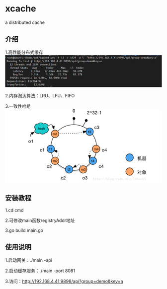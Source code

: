 # xcache
a distributed cache

## 介绍
1.高性能分布式缓存
![输入图片说明](wrk.png)

2.内存淘汰算法：LRU、LFU、FIFO

3.一致性哈希
![输入图片说明](hash.png)

## 安装教程
1.cd cmd

2.可修改main函数registryAddr地址

3.go build main.go

## 使用说明
1.启动网关：./main -api

2.启动缓存服务：./main -port 8081

3.访问：http://192.168.4.41:9898/api?group=demo&key=a
